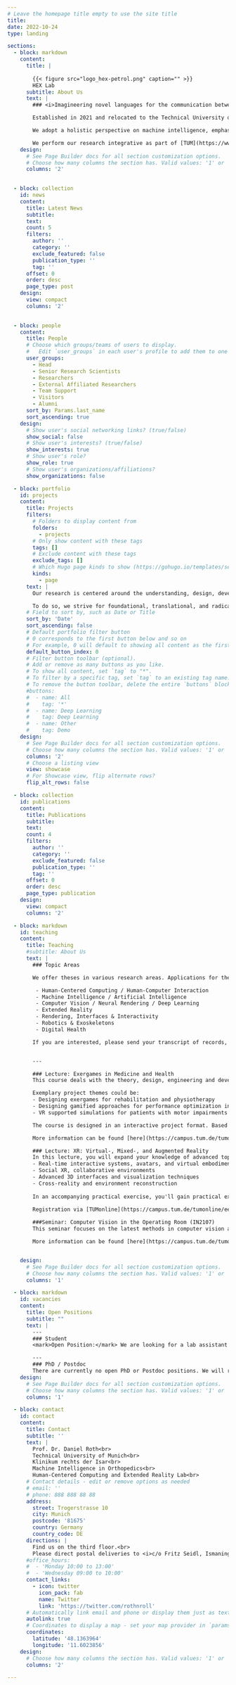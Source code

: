 ```yaml
---
# Leave the homepage title empty to use the site title
title:
date: 2022-10-24
type: landing

sections:
  - block: markdown
    content:
      title: |
        
        {{< figure src="logo_hex-petrol.png" caption="" >}}
        HEX Lab
      subtitle: About Us
      text: |
        ### <i>Imagineering novel languages for the communication between human(s) and machine(s)</i>

        Established in 2021 and relocated to the Technical University of Munich (TUM) in 2023, the Human-Centered Computing and Extended Reality Lab aims to pioneer new technologies to enhance medical care and healthcare. We pursue fundamental, translational, and radical blue-sky research to improve medicine for patients and healthcare professionals.

        We adopt a holistic perspective on machine intelligence, emphasizing AI-driven technologies that enable meaningful collaboration between humans and machines. Therefore, we operate at the intersections of human-computer interaction, artificial intelligence, extended reality, robotics, and medicine. Exemplary research areas include AI-based assistance systems for surgical procedures, systems for diagnosing diseases and disorders, telepresence procedures, and robot-assisted rehabilitation measures. 

        We perform our research integrative as part of [TUM](https://www.tum.de/)'s School of Medicine and Health, [TUM](https://www.tum.de/)'s School of Computation, Information, and Technology, and the TUM University Hospital Department Clinical Medicine, affiliated with the [Clinic for Orthopedics and Sports Orthopedics](https://ortho.mri.tum.de/klinik.html).
    design:
      # See Page Builder docs for all section customization options.
      # Choose how many columns the section has. Valid values: '1' or '2'.
      columns: '2'

      
  - block: collection
    id: news
    content:
      title: Latest News
      subtitle:
      text:
      count: 5
      filters:
        author: ''
        category: ''
        exclude_featured: false
        publication_type: ''
        tag: ''
      offset: 0
      order: desc
      page_type: post
    design:
      view: compact
      columns: '2'
  

  - block: people
    content:
      title: People
      # Choose which groups/teams of users to display.
      #   Edit `user_groups` in each user's profile to add them to one or more of these groups.
      user_groups:
        - Head
        - Senior Research Scientists
        - Researchers
        - External Affiliated Researchers
        - Team Support
        - Visitors
        - Alumni
      sort_by: Params.last_name
      sort_ascending: true
    design:
      # Show user's social networking links? (true/false)
      show_social: false
      # Show user's interests? (true/false)
      show_interests: true
      # Show user's role?
      show_role: true
      # Show user's organizations/affiliations?
      show_organizations: false

  - block: portfolio
    id: projects
    content:
      title: Projects
      filters:
        # Folders to display content from
        folders:
          - projects
        # Only show content with these tags
        tags: []
        # Exclude content with these tags
        exclude_tags: []
        # Which Hugo page kinds to show (https://gohugo.io/templates/section-templates/#page-kinds)
        kinds:
          - page
      text: |
        Our research is centered around the understanding, design, development, and evaluation of computing solutions and human-machine interfaces that improve the way we interact with, work with, and communicate through machines. A majority of our research considers AI driven Extended Reality user interfaces in the context of physical and mental health, such as Virtual-, Mixed- or Augmented Reality systems. Examples of these are assistive technologies for medical procedures or systems to assess and diagnose pathologies and disorders.

        To do so, we strive for foundational, translational, and radical scientific contributions with high methodological and experimental quality. Our research is inspired by multiple disciplines, including but not limited to Computer Science, Psychology, Design, Medicine, and Neuroscience. We incorporate methods from these disciplines, such as computer vision, computer graphics, artificial intelligence, and user-centered design in a broad methodological bandwidth to support our research goals. We closely interact with partners from medicine and industry to incorporate different perspectives.
      # Field to sort by, such as Date or Title
      sort_by: 'Date'
      sort_ascending: false
      # Default portfolio filter button
      # 0 corresponds to the first button below and so on
      # For example, 0 will default to showing all content as the first button below shows content with *any* tag
      default_button_index: 0
      # Filter button toolbar (optional).
      # Add or remove as many buttons as you like.
      # To show all content, set `tag` to "*".
      # To filter by a specific tag, set `tag` to an existing tag name.
      # To remove the button toolbar, delete the entire `buttons` block.
      #buttons:
      #  - name: All
      #    tag: '*'
      #  - name: Deep Learning
      #    tag: Deep Learning
      #  - name: Other
      #    tag: Demo
    design:
      # See Page Builder docs for all section customization options.
      # Choose how many columns the section has. Valid values: '1' or '2'.
      columns: '2'
      # Choose a listing view
      view: showcase
      # For Showcase view, flip alternate rows?
      flip_alt_rows: false

  - block: collection
    id: publications
    content:
      title: Publications
      subtitle:
      text:
      count: 4
      filters:
        author: ''
        category: ''
        exclude_featured: false
        publication_type: ''
        tag: ''
      offset: 0
      order: desc
      page_type: publication
    design:
      view: compact
      columns: '2'

  - block: markdown
    id: teaching
    content:
      title: Teaching
      #subtitle: About Us
      text: |
        ### Topic Areas

        We offer theses in various research areas. Applications for thesis are considered to the dates 1st of April for the Summer Semester and 1st of October for the Winter Semester. We offer topics in the following areas:

         - Human-Centered Computing / Human-Computer Interaction
         - Machine Intelligence / Artificial Intelligence
         - Computer Vision / Neural Rendering / Deep Learning
         - Extended Reality
         - Rendering, Interfaces & Interactivity
         - Robotics & Exoskeletons
         - Digital Health

        If you are interested, please send your transcript of records, CV and motivation to the respective supervisor with CC to hex-thesis.ortho@mh.tum.de.


        ---

        ### Lecture: Exergames in Medicine and Health 
        This course deals with the theory, design, engineering and development of exergames. In the course, students will be provided with theoretical game-design, gamification and medical foundations and work in small groups to realize working exergame prototypes. Sample topics for theoretical discussions may include Cyber-rehabilitation, Gamification and Game Design.

        Exemplary project themes could be:
        - Designing exergames for rehabilitation and physiotherapy
        - Designing gamified approaches for performance optimization in sports
        - VR supported simulations for patients with motor impairments

        The course is designed in an interactive project format. Based on initial discussions and theoretical input, students research, design, develop, and evaluate solutions in the form of projects and studies in small groups following user-centered design and agile software engineering principles. Intermediate presentations of the project group members take place at regular intervals.

        More information can be found [here](https://campus.tum.de/tumonline/ee/ui/ca2/app/desktop/#/slc.tm.cp/student/courses/950762452?$scrollTo=toc_overview).

        ### Lecture: XR: Virtual-, Mixed-, and Augmented Reality
        In this lecture, you will expand your knowledge of advanced topics in virtual, augmented, and mixed reality. Key topics include among others:
        - Real-time interactive systems, avatars, and virtual embodiment
        - Social XR, collaborative environments
        - Advanced 3D interfaces and visualization techniques
        - Cross-reality and environment reconstruction
        
        In an accompanying practical exercise, you'll gain practical experience in developing advanced XR application
        
        Registration via [TUMonline](https://campus.tum.de/tumonline/ee/ui/ca2/app/desktop/#/slc.tm.cp/student/courses/950804473?$scrollTo=toc_overview)

        ###Seminar: Computer Vision in the Operating Room (IN2107)
        This seminar focuses on the latest methods in computer vision and deep learning for applications in the operating room. The course includes individual paper reviews and interactive presentations, helping you not only to develop technical expertise but also to build your scientific communication and discussion skills.

        More information can be found [here](https://campus.tum.de/tumonline/ee/ui/ca2/app/desktop/#/slc.tm.cp/student/courses/950793211?$scrollTo=toc_overview).


    design:
      # See Page Builder docs for all section customization options.
      # Choose how many columns the section has. Valid values: '1' or '2'.
      columns: '1'

  - block: markdown
    id: vacancies
    content:
      title: Open Positions
      subtitle: ""
      text: |
        ---
        ### Student
        <mark>Open Position:</mark> We are looking for a lab assistant (20hours a week) to support lab activities. Computer Scientist, strong coding and demo skills, preferably background in robotics or augmented / virtual reality.

        ---
        ### PhD / Postdoc
        There are currently no open PhD or Postdoc positions. We will regularly update this page as positions open up, check back later!
    design:
      # See Page Builder docs for all section customization options.
      # Choose how many columns the section has. Valid values: '1' or '2'.
      columns: '1'

  - block: contact
    id: contact
    content:
      title: Contact
      subtitle: ''
      text: |
        Prof. Dr. Daniel Roth<br>
        Technical University of Munich<br>
        Klinikum rechts der Isar<br>
        Machine Intelligence in Orthopedics<br>
        Human-Centered Computing and Extended Reality Lab<br>
      # Contact details - edit or remove options as needed
      # email: ''
      # phone: 888 888 88 88
      address:
        street: Trogerstrasse 10
        city: Munich
        postcode: '81675'
        country: Germany
        country_code: DE
      directions: |
        Find us on the third floor.<br>
        Please direct postal deliveries to <i>c/o Fritz Seidl, Ismaninger Str. 22</i>
      #office_hours:
      #  - 'Monday 10:00 to 13:00'
      #  - 'Wednesday 09:00 to 10:00'
      contact_links:
        - icon: twitter
          icon_pack: fab
          name: Twitter
          link: 'https://twitter.com/rothnroll'
      # Automatically link email and phone or display them just as text?
      autolink: true
      # Coordinates to display a map - set your map provider in `params.yaml`
      coordinates:
        latitude: '48.1363964'
        longitude: '11.6023856'
    design:
      # Choose how many columns the section has. Valid values: '1' or '2'.
      columns: '2'

---
```

